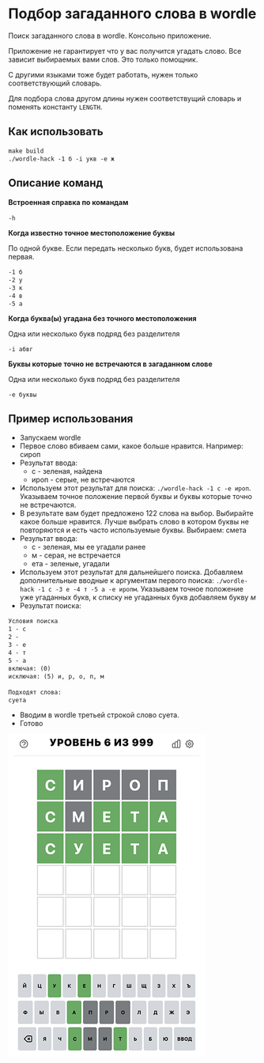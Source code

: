 # Подбор загаданного слова в wordle

Поиск загаданного слова в wordle.
Консольно приложение.

Приложение не гарантирует что у вас получится угадать слово. 
Все зависит выбираемых вами слов. Это только помощник.

С другими языками тоже будет работать, нужен только соответствующий словарь.

Для подбора слова другом длины нужен соответствущий словарь и поменять константу `LENGTH`.


## Как использовать

````
make build
./wordle-hack -1 б -i укв -e ж
````

## Описание команд

**Встроенная справка по командам**

`-h`

**Когда известно точное местоположение буквы**

По одной букве. Если передать несколько букв, будет использована первая.
````
-1 б
-2 у
-3 к
-4 в
-5 а
````

**Когда буква(ы) угадана без точного местоположения**

Одна или несколько букв подряд без разделителя
````
-i абвг
````

**Буквы которые точно не встречаются в загаданном слове**

Одна или несколько букв подряд без разделителя
````
-e буквы
````

## Пример использования

- Запускаем wordle
- Первое слово вбиваем сами, какое больше нравится. Например: сироп
- Результат ввода:
  - c - зеленая, найдена
  - ироп - серые, не встречаются
- Используем этот результат для поиска: `./wordle-hack -1 с -e ироп`. Указываем точное положение первой буквы и буквы которые точно не встречаются.
- В результате вам будет предложено 122 слова на выбор. Выбирайте какое больше нравится.
Лучше выбрать слово в котором буквы не повторяются и есть часто используемые буквы. Выбираем: смета
- Результат ввода:
  - c - зеленая, мы ее угадали ранее
  - м - серая, не встречается
  - ета - зеленые, угадали
- Используем этот результат для дальнейшего поиска. Добавляем дополнительные вводные к аргументам первого поиска: 
`./wordle-hack -1 с -3 е -4 т -5 а -e иропм`. Указываем точное положение уже угаданных букв, к списку не угаданных букв добавляем букву *м*
- Результат поиска:
````
Условия поиска
1 - с
2 -
3 - е
4 - т
5 - а
включая: (0)
исключая: (5) и, р, о, п, м

Подходят слова:
суета
````
- Вводим в wordle третьей строкой слово суета.
- Готово

![Прохождение wordle](images/wordle.png)

